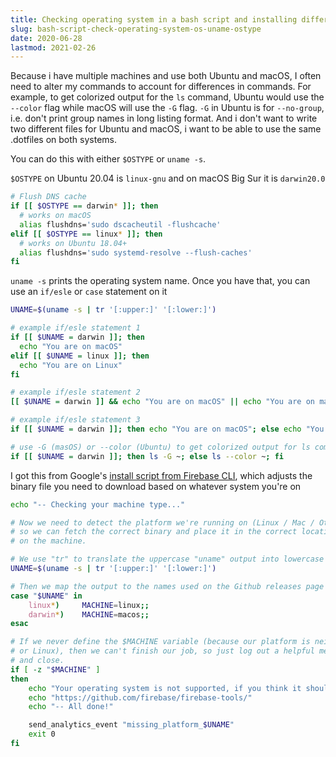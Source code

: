 ```yaml
---
title: Checking operating system in a bash script and installing different programs
slug: bash-script-check-operating-system-os-uname-ostype
date: 2020-06-28
lastmod: 2021-02-26
---
```


Because i have multiple machines and use both Ubuntu and macOS, I often need to alter my commands to account for differences in commands. For example, to get colorized output for the `ls` command, Ubuntu would use the `--color` flag while macOS will use the `-G` flag. `-G` in Ubuntu is for `--no-group`, i.e. don't print group names in long listing format. And i don't want to write two different files for Ubuntu and macOS, i want to be able to use the same .dotfiles on both systems.

You can do this with either `$OSTYPE` or `uname -s`.

`$OSTYPE` on Ubuntu 20.04 is `linux-gnu` and on macOS Big Sur it is `darwin20.0`

```bash
# Flush DNS cache
if [[ $OSTYPE == darwin* ]]; then
  # works on macOS
  alias flushdns='sudo dscacheutil -flushcache'
elif [[ $OSTYPE == linux* ]]; then
  # works on Ubuntu 18.04+
  alias flushdns='sudo systemd-resolve --flush-caches'
fi
```

`uname -s` prints the operating system name. Once you have that, you can use an `if/esle` or `case` statement on it

```bash
UNAME=$(uname -s | tr '[:upper:]' '[:lower:]')

# example if/esle statement 1
if [[ $UNAME = darwin ]]; then
  echo "You are on macOS"
elif [[ $UNAME = linux ]]; then 
  echo "You are on Linux"
fi

# example if/esle statement 2
[[ $UNAME = darwin ]] && echo "You are on macOS" || echo "You are on macOS"

# example if/esle statement 3
if [[ $UNAME = darwin ]]; then echo "You are on macOS"; else echo "You are on macOS"; fi
```

```bash
# use -G (masOS) or --color (Ubuntu) to get colorized output for ls command
if [[ $UNAME = darwin ]]; then ls -G ~; else ls --color ~; fi
```

I got this from Google's [install script from Firebase CLI](https://firebase.tools/), which adjusts the binary file you need to download based on whatever system you're on


```bash
echo "-- Checking your machine type..."

# Now we need to detect the platform we're running on (Linux / Mac / Other)
# so we can fetch the correct binary and place it in the correct location
# on the machine.

# We use "tr" to translate the uppercase "uname" output into lowercase
UNAME=$(uname -s | tr '[:upper:]' '[:lower:]')

# Then we map the output to the names used on the Github releases page
case "$UNAME" in
    linux*)     MACHINE=linux;;
    darwin*)    MACHINE=macos;;
esac

# If we never define the $MACHINE variable (because our platform is neither Mac
# or Linux), then we can't finish our job, so just log out a helpful message
# and close.
if [ -z "$MACHINE" ]
then
    echo "Your operating system is not supported, if you think it should be please file a bug."
    echo "https://github.com/firebase/firebase-tools/"
    echo "-- All done!"

    send_analytics_event "missing_platform_$UNAME"
    exit 0
fi
```

